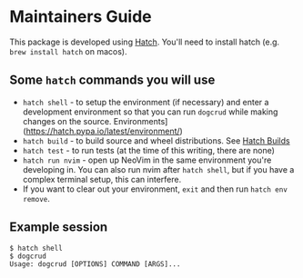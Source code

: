 # Maintainers Guide

This package is developed using [Hatch](https://hatch.pypa.io/latest/). You'll
need to install hatch (e.g. `brew install hatch` on macos).


## Some `hatch` commands you will use

- `hatch shell` - to setup the environment (if necessary) and enter a
development environment so that you can run `dogcrud` while making changes on
the source. Environments](https://hatch.pypa.io/latest/environment/)
- `hatch build` - to build source and wheel distributions. See [Hatch
Builds](https://hatch.pypa.io/latest/build/)
- `hatch test` - to run tests (at the time of this writing, there are none)
- `hatch run nvim` - open up NeoVim in the same environment you're developing
in. You can also run nvim after `hatch shell`, but if you have a complex
terminal setup, this can interfere.
- If you want to clear out your environment, `exit` and then run `hatch env remove`.


## Example session

```console
$ hatch shell
$ dogcrud
Usage: dogcrud [OPTIONS] COMMAND [ARGS]...
```
